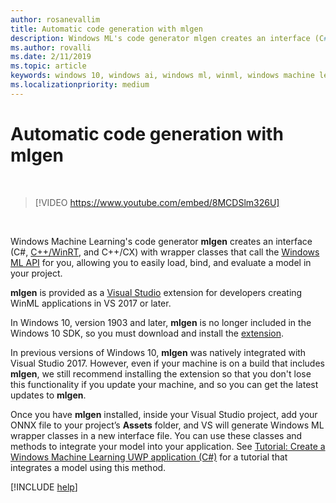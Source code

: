 ```yaml
---
author: rosanevallim
title: Automatic code generation with mlgen
description: Windows ML's code generator mlgen creates an interface (C#, C++/WinRT, and C++/CX) that allows you to easily load, bind, and evaluate a model in your app.
ms.author: rovalli
ms.date: 2/11/2019
ms.topic: article
keywords: windows 10, windows ai, windows ml, winml, windows machine learning
ms.localizationpriority: medium
---
```


# Automatic code generation with mlgen

<br/>

> [!VIDEO https://www.youtube.com/embed/8MCDSlm326U]

<br/>

Windows Machine Learning's code generator **mlgen** creates an interface (C#, [C++/WinRT](https://docs.microsoft.com/windows/uwp/cpp-and-winrt-apis/), and C++/CX) with wrapper classes that call the [Windows ML API](https://docs.microsoft.com/uwp/api/windows.ai.machinelearning) for you, allowing you to easily load, bind, and evaluate a model in your project.

**mlgen** is provided as a [Visual Studio](https://visualstudio.microsoft.com/downloads/) extension for developers creating WinML applications in VS 2017 or later.

In Windows 10, version 1903 and later, **mlgen** is no longer included in the Windows 10 SDK, so you must download and install the [extension](https://marketplace.visualstudio.com/items?itemName=WinML.mlgen).

In previous versions of Windows 10, **mlgen** was natively integrated with Visual Studio 2017. However, even if your machine is on a build that includes **mlgen**, we still recommend installing the extension so that you don't lose this functionality if you update your machine, and so you can get the latest updates to **mlgen**.

Once you have **mlgen** installed, inside your Visual Studio project, add your ONNX file to your project’s **Assets** folder, and VS will generate Windows ML wrapper classes in a new interface file. You can use these classes and methods to integrate your model into your application. See [Tutorial: Create a Windows Machine Learning UWP application (C#)](get-started-uwp.md) for a tutorial that integrates a model using this method.

[!INCLUDE [help](includes/get-help.md)]
